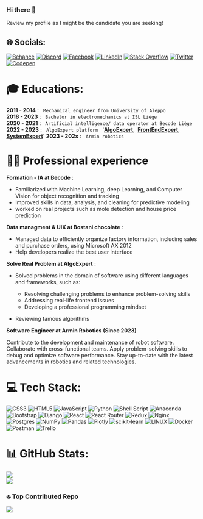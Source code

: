 ### Hi there 👋
Review my profile as I might be the candidate you are seeking!


## 🌐 Socials:
[![Behance](https://img.shields.io/badge/Behance-1769ff?logo=behance&logoColor=white)](https://behance.net/Hajrashid) [![Discord](https://img.shields.io/badge/Discord-%237289DA.svg?logo=discord&logoColor=white)](https://discord.gg/hajrashidimad) [![Facebook](https://img.shields.io/badge/Facebook-%231877F2.svg?logo=Facebook&logoColor=white)](https://facebook.com/https://www.facebook.com/E.M.A.D.R.A.S.H/) [![LinkedIn](https://img.shields.io/badge/LinkedIn-%230077B5.svg?logo=linkedin&logoColor=white)](https://linkedin.com/in/https://www.linkedin.com/in/imad-haj-rashid-ba4a5a178) [![Stack Overflow](https://img.shields.io/badge/-Stackoverflow-FE7A16?logo=stack-overflow&logoColor=white)](https://stackoverflow.com/users/22067434) [![Twitter](https://img.shields.io/badge/Twitter-%231DA1F2.svg?logo=Twitter&logoColor=white)](https://twitter.com/@HajrashidImad) [![Codepen](https://img.shields.io/badge/Codepen-000000?style=for-the-badge&logo=codepen&logoColor=white)](https://codepen.io/https://codepen.io/imad-hajrashid)


# :mortar_board:  Educations:
__2011 - 2014__ : &nbsp; `Mechanical engineer from University of Aleppo`\
__2018 - 2023__ : &nbsp; `Bachelor in electromechanics at ISL Liège`\
__2020 - 2021__ : &nbsp; `Artificial intelligence/ data operator at Becode Liège`\
__2022 - 2023__ : &nbsp; `AlgoExpert platform` &nbsp; '__[AlgoExpert](https://www.algoexpert.io/product)__,&nbsp; __[FrontEndExpert](https://www.algoexpert.io/frontend/product)__, &nbsp; __[SystemExpert](https://www.algoexpert.io/systems/product)__'
__2023 - 202x__ : &nbsp; `Armin robotics`

# :office_worker: Professional experience
__Formation - IA  at  Becode__ :
- Familiarized with Machine Learning, deep Learning, and Computer Vision for object recognition and tracking
- Improved skills in data, analysis, and cleaning for predictive modeling
- worked on real projects such as mole detection and house price prediction

__Data managment & UIX  at  Bostani chocolate__ :
- Managed data to efficiently organize factory information, including sales and purchase orders, using Microsoft AX 2012
- Help developers realize the best user interface

__Solve Real Problem at AlgoExpert__ :
- Solved problems in the domain of software using different languages and frameworks, such as:
    - Resolving challenging problems to enhance problem-solving skills
    - Addressing real-life frontend issues
    - Developing a professional programming mindset

- Reviewing famous algorithms



__Software Engineer at Armin Robotics (Since 2023)__

Contribute to the development and maintenance of robot software.
Collaborate with cross-functional teams.
Apply problem-solving skills to debug and optimize software performance.
Stay up-to-date with the latest advancements in robotics and related technologies.

# 💻 Tech Stack:
![CSS3](https://img.shields.io/badge/css3-%231572B6.svg?style=for-the-badge&logo=css3&logoColor=white) ![HTML5](https://img.shields.io/badge/html5-%23E34F26.svg?style=for-the-badge&logo=html5&logoColor=white) ![JavaScript](https://img.shields.io/badge/javascript-%23323330.svg?style=for-the-badge&logo=javascript&logoColor=%23F7DF1E) ![Python](https://img.shields.io/badge/python-3670A0?style=for-the-badge&logo=python&logoColor=ffdd54) ![Shell Script](https://img.shields.io/badge/shell_script-%23121011.svg?style=for-the-badge&logo=gnu-bash&logoColor=white) ![Anaconda](https://img.shields.io/badge/Anaconda-%2344A833.svg?style=for-the-badge&logo=anaconda&logoColor=white) ![Bootstrap](https://img.shields.io/badge/bootstrap-%23563D7C.svg?style=for-the-badge&logo=bootstrap&logoColor=white) ![Django](https://img.shields.io/badge/django-%23092E20.svg?style=for-the-badge&logo=django&logoColor=white) ![React](https://img.shields.io/badge/react-%2320232a.svg?style=for-the-badge&logo=react&logoColor=%2361DAFB) ![React Router](https://img.shields.io/badge/React_Router-CA4245?style=for-the-badge&logo=react-router&logoColor=white) ![Redux](https://img.shields.io/badge/redux-%23593d88.svg?style=for-the-badge&logo=redux&logoColor=white) ![Nginx](https://img.shields.io/badge/nginx-%23009639.svg?style=for-the-badge&logo=nginx&logoColor=white) ![Postgres](https://img.shields.io/badge/postgres-%23316192.svg?style=for-the-badge&logo=postgresql&logoColor=white) ![NumPy](https://img.shields.io/badge/numpy-%23013243.svg?style=for-the-badge&logo=numpy&logoColor=white) ![Pandas](https://img.shields.io/badge/pandas-%23150458.svg?style=for-the-badge&logo=pandas&logoColor=white) ![Plotly](https://img.shields.io/badge/Plotly-%233F4F75.svg?style=for-the-badge&logo=plotly&logoColor=white) ![scikit-learn](https://img.shields.io/badge/scikit--learn-%23F7931E.svg?style=for-the-badge&logo=scikit-learn&logoColor=white) ![LINUX](https://img.shields.io/badge/Linux-FCC624?style=for-the-badge&logo=linux&logoColor=black) ![Docker](https://img.shields.io/badge/docker-%230db7ed.svg?style=for-the-badge&logo=docker&logoColor=white) ![Postman](https://img.shields.io/badge/Postman-FF6C37?style=for-the-badge&logo=postman&logoColor=white) ![Trello](https://img.shields.io/badge/Trello-%23026AA7.svg?style=for-the-badge&logo=Trello&logoColor=white)


# 📊 GitHub Stats:

![](https://github-readme-streak-stats.herokuapp.com/?user=hajrashidimad&theme=swift&hide_border=false)<br/>
![](https://github-readme-stats.vercel.app/api/top-langs/?username=hajrashidimad&theme=swift&hide_border=false&include_all_commits=true&count_private=false&layout=compact)

### 🔝 Top Contributed Repo
![](https://github-contributor-stats.vercel.app/api?username=hajrashidimad&limit=5&theme=dark&combine_all_yearly_contributions=true)

<!-- Proudly created with GPRM ( https://gprm.itsvg.in ) -->

<!--
**hajrashidimad/hajrashidimad** is a ✨ _special_ ✨ repository because its `README.md` (this file) appears on your GitHub profile.

Here are some ideas to get you started:

- 🔭 I’m currently working on ...
- 🌱 I’m currently learning ...
- 👯 I’m looking to collaborate on ...
- 🤔 I’m looking for help with ...
- 💬 Ask me about ...
- 📫 How to reach me: ...
- 😄 Pronouns: ...
- ⚡ Fun fact: ...
-->
